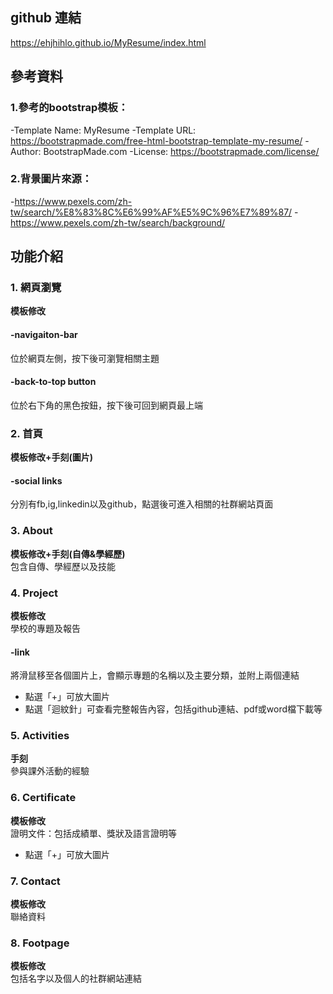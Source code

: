 ## github 連結
https://ehjhihlo.github.io/MyResume/index.html

## 參考資料
### 1.參考的bootstrap模板：
-Template Name: MyResume
-Template URL: https://bootstrapmade.com/free-html-bootstrap-template-my-resume/
-Author: BootstrapMade.com
-License: https://bootstrapmade.com/license/

### 2.背景圖片來源：
-https://www.pexels.com/zh-tw/search/%E8%83%8C%E6%99%AF%E5%9C%96%E7%89%87/
-https://www.pexels.com/zh-tw/search/background/

## 功能介紹
### 1. 網頁瀏覽
**模板修改**  
#### -navigaiton-bar
位於網頁左側，按下後可瀏覽相關主題
#### -back-to-top button
位於右下角的黑色按鈕，按下後可回到網頁最上端
### 2. 首頁
**模板修改+手刻(圖片)**  
#### -social links
分別有fb,ig,linkedin以及github，點選後可進入相關的社群網站頁面
### 3. About
**模板修改+手刻(自傳&學經歷)**  
包含自傳、學經歷以及技能
### 4. Project
**模板修改**  
學校的專題及報告
#### -link
將滑鼠移至各個圖片上，會顯示專題的名稱以及主要分類，並附上兩個連結
- 點選「+」可放大圖片
- 點選「迴紋針」可查看完整報告內容，包括github連結、pdf或word檔下載等
### 5. Activities
**手刻**  
參與課外活動的經驗
### 6. Certificate
**模板修改**  
證明文件：包括成績單、獎狀及語言證明等
- 點選「+」可放大圖片
### 7. Contact
**模板修改**  
聯絡資料
### 8. Footpage
**模板修改**  
包括名字以及個人的社群網站連結